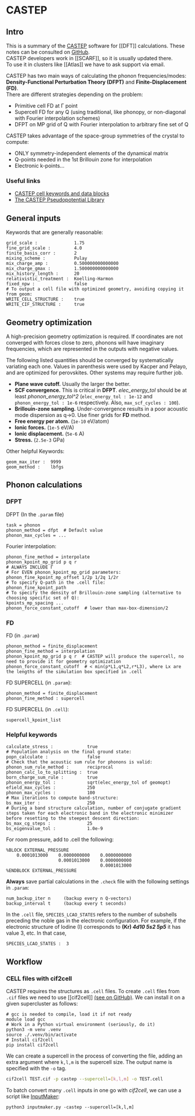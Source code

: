 # CASTEP

## Intro

This is a summary of the [CASTEP](http://www.castep.org/) software for [[DFT]] calculations. These notes can be consulted on [GitHub](https://github.com/pablogila/castep4dummies).  
CASTEP developers work in [[SCARF]], so it is usually updated there.  
To use it in clusters like [[Atlas]] we have to ask support via email.  

CASTEP has two main ways of calculating the phonon frequencies/modes: **Density-Functional Perturbation Theory (DFPT)** and **Finite-Displacement (FD)**.  
There are different strategies depending on the problem:  
- Primitive cell FD at Γ point  
- Supercell FD for any Q (using traditional, like phonopy, or non-diagonal with Fourier interpolation schemes)  
- DFPT on MP grid of Q with Fourier interpolation to arbitrary fine set of Q  

CASTEP takes advantage of the space-group symmetries of the crystal to compute:  
- ONLY symmetry-independent elements of the dynamical matrix  
- Q-points needed in the 1st Brillouin zone for interpolation  
- Electronic k-points...  

### Useful links

- [CASTEP cell keywords and data blocks](https://www.tcm.phy.cam.ac.uk/castep/documentation/WebHelp/content/modules/castep/keywords/k_main_structure.htm)  
- [The CASTEP Pseudopotential Library](https://www.ccpnc.ac.uk/pspot-site/)  

## General inputs

Keywords that are generally reasonable:  
```castep
grid_scale :              1.75
fine_grid_scale :         4.0
finite_basis_corr :       2
mixing_scheme :           Pulay
mix_charge_amp :          0.500000000000000
mix_charge_gmax :         1.500000000000000
mix_history_length :      20
relativistic_treatment :  Koelling-Harmon
fixed_npw :               false
# To output a cell file with optimized geometry, avoiding copying it from geom:
WRITE_CELL_STRUCTURE :    true
WRITE_CIF_STRUCTURE :     true
```

## Geometry optimization

A high-precision geometry optimization is required. If coordinates are not converged with forces close to zero, phonons will have imaginary frequencies, which are represented in the outputs with negative values.  

The following listed quantities should be converged by systematically variating each one. Values in parenthesis were used by Kacper and Pelayo, and are optimized for perovskites. Other systems may require further job.  

- **Plane wave cutoff.** Usually the larger the better.  
- **SCF convergence.** This is critical in **DFPT**. *elec_energy_tol* should be at least *phonon_energy_tol^2* (`elec_energy_tol : 1e-12` and `phonon_energy_tol : 1e-6` respectively. Also, `max_scf_cycles : 100`).  
- **Brillouin-zone sampling.** Under-convergence results in a poor acoustic mode dispersion as q->0. Use finer grids for **FD** method.  
- **Free energy per atom.** (`1e-10` eV/atom)  
- **Ionic forces.** (`1e-5` eV/A)  
- **Ionic displacement.** (`5e-6` A)  
- **Stress.** (`2.5e-3` GPa)  

Other helpful Keywords:  
```castep
geom_max_iter :  9999
geom_method :    lbfgs
```

## Phonon calculations

### DFPT

DFPT (In the `.param` file)  
```param
task = phonon
phonon_method = dfpt  # Default value
phonon_max_cycles = ...
```

Fourier interpolation:  
```param
phonon_fine_method = interpolate
phonon_kpoint_mp_grid p q r
# ALWAYS INCLUDE Γ
# For EVEN phonon_kpoint_mp_grid parameters:
phonon_fine_kpoint_mp_offset 1/2p 1/2q 1/2r
# To specify Q-path in the .cell file:
phonon_fine_kpoint_path
# To specify the density of Brillouin-zone sampling (alternative to choosing specific set of Q):
kpoints_mp_spacing ...
phonon_force_constant_cutoff  # lower than max-box-dimension/2
```
### FD

FD (in `.param`)  
```param
phonon_method = finite_displacement
phonon_fine_method = interpolation
phonon_kpoint_mp_grid p q r  # CASTEP will produce the supercell, no need to provide it for geometry optimization
phonon_force_constant_cutoff  # < min(p*L1,q*L2,r*L3), where Lx are the lengths of the simulation box specified in .cell
```

FD SUPERCELL (in `.param`):  
```param
phonon_method = finite_displacement
phonon_fine_method : supercell
```

FD SUPERCELL (in `.cell`):  
```cell
supercell_kpoint_list
```

### Helpful keywords

```
calculate_stress :             true
# Population analysis on the final ground state:
popn_calculate :               false
# Check that the acoustic sum rule for phonons is valid:
phonon_sum_rule_method :       reciprocal
phonon_calc_lo_to_splitting :  true
born_charge_sum_rule :         true
phonon_energy_tol :            sqrt(elec_energy_tol of geomopt)
efield_max_cycles :            250
phonon_max_cycles :            100
# Max iterations to compute band-structure:
bs_max_iter :                  250
# During a band structure calculation, number of conjugate gradient steps taken for each electronic band in the electronic minimizer before resetting to the steepest descent direction:
bs_max_cg_steps :              25
bs_eigenvalue_tol :            1.0e-9
```

For room pressure, add to .cell the following:  
```cell
%BLOCK EXTERNAL_PRESSURE
    0.0001013000    0.0000000000    0.0000000000
                    0.0001013000    0.0000000000
                                    0.0001013000
%ENDBLOCK EXTERNAL_PRESSURE
```

**Always** save partial calculations in the `.check` file with the following settings in `.param`:  
```param
num_backup_iter n     (backup every n Q-vectors)
backup_interval t     (backup every t seconds)
```

In the `.cell` file, `SPECIES_LCAO_STATES` refers to the number of subshells preceding the noble gas in the electronic configuration. For example, if the electronic structure of Iodine (I) corresponds to  **(Kr) *4d10 5s2 5p5***  it has value 3, etc. In that case,  
```cell_example
SPECIES_LCAO_STATES :  3
```

## Workflow

### CELL files with cif2cell

CASTEP requires the structures as `.cell` files. To create `.cell` files from `.cif` files we need to use [[cif2cell]] [(see on GitHub)](https://github.com/torbjornbjorkman/cif2cell). We can install it on a given supercluster as follows:  
```shell
# gcc is needed to compile, load it if not ready
module load gcc
# Work in a Python virtual environment (seriously, do it)
python3 -m venv .venv
source ./.venv/bin/activate
# Install cif2cell
pip install cif2cell
```

We can create a supercell in the process of converting the file, adding an extra argument where `k,l,m` is the supercell size. The output name is specified with the `-o` tag.  
```bash
cif2cell TEST.cif -p castep --supercell=[k,l,m] -o TEST.cell
```

To batch convert many `.cell` inputs in one go with *cif2cell*, we can use a script like [InputMaker](https://github.com/pablogila/InputMaker):
```shell
python3 inputmaker.py -castep --supercell=[k,l,m]
```

